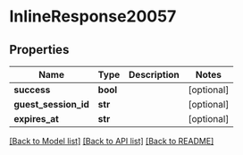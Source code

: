 # InlineResponse20057

## Properties
Name | Type | Description | Notes
------------ | ------------- | ------------- | -------------
**success** | **bool** |  | [optional] 
**guest_session_id** | **str** |  | [optional] 
**expires_at** | **str** |  | [optional] 

[[Back to Model list]](../README.md#documentation-for-models) [[Back to API list]](../README.md#documentation-for-api-endpoints) [[Back to README]](../README.md)

